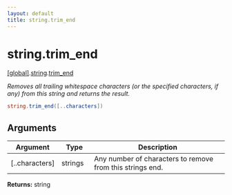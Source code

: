 ```yaml
---
layout: default
title: string.trim_end
---
```


# string.trim_end

[\[global\]]({{site.baseurl}}/docs/).[string]({{site.baseurl}}/docs/string/).[trim_end]({{site.baseurl}}/docs/string/trim_end/)

_Removes all trailing whitespace characters (or the specified characters, if any) from this string and returns the result._

```cs
string.trim_end([..characters])
```

## Arguments

<table>
  <col width="15%">
  <col width="15%">
  <thead>
    <tr>
      <th>Argument</th>
      <th>Type</th>
      <th>Description</th>
    </tr>
  </thead>
  <tbody>
    <tr>
      <td>[..characters]</td>
      <td>strings</td>
      <td>Any number of characters to remove from this strings end.</td>
    </tr>
  </tbody>
</table>

**Returns:** string
